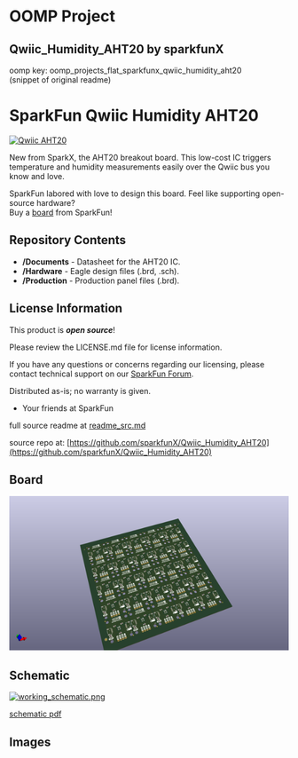 # OOMP Project  
## Qwiic_Humidity_AHT20  by sparkfunX  
  
oomp key: oomp_projects_flat_sparkfunx_qwiic_humidity_aht20  
(snippet of original readme)  
  
SparkFun Qwiic Humidity AHT20  
=============================  
  
[![Qwiic AHT20](https://cdn.sparkfun.com/assets/parts/1/5/5/0/2/16618-Qwiic_Humidity_AHT20-01.jpg)](https://cdn.sparkfun.com/assets/parts/1/5/5/0/2/16618-Qwiic_Humidity_AHT20-01.jpg)  
  
New from SparkX, the AHT20 breakout board. This low-cost IC triggers temperature and humidity measurements easily over the Qwiic bus you know and love.  
  
SparkFun labored with love to design this board. Feel like supporting open-source hardware?  
Buy a [board](https://www.sparkfun.com/) from SparkFun!  
  
Repository Contents  
-------------------  
  
* **/Documents** - Datasheet for the AHT20 IC.  
* **/Hardware** - Eagle design files (.brd, .sch).  
* **/Production** - Production panel files (.brd).  
  
License Information  
-------------------  
  
This product is _**open source**_!  
  
Please review the LICENSE.md file for license information.  
  
If you have any questions or concerns regarding our licensing, please contact technical support on our [SparkFun Forum](https://www.sparkfun.com/viewforum.php?f=152).  
  
Distributed as-is; no warranty is given.  
  
- Your friends at SparkFun  
  
_<COLLABORATION CREDIT>_  
  
  full source readme at [readme_src.md](readme_src.md)  
  
source repo at: [https://github.com/sparkfunX/Qwiic_Humidity_AHT20](https://github.com/sparkfunX/Qwiic_Humidity_AHT20)  
## Board  
  
[![working_3d.png](working_3d_600.png)](working_3d.png)  
## Schematic  
  
[![working_schematic.png](working_schematic_600.png)](working_schematic.png)  
  
[schematic pdf](working_schematic.pdf)  
## Images  
